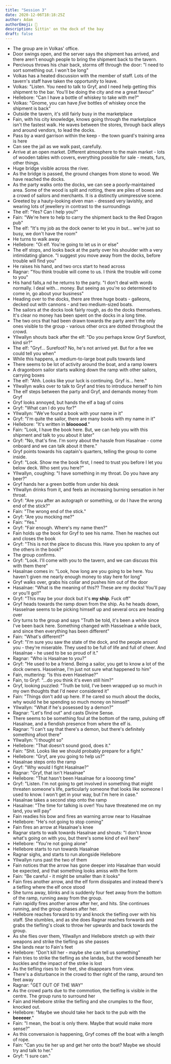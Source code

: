 ```yaml
---
title: "Session 3"
date: 2020-12-06T18:18:25Z
author: Adam
authorEmoji: 👼
description: Sittin' on the dock of the bay
draft: false
---
```


- The group are in Volkas' office.
- Door swings open, and the server says the shipment has arrived, and there aren't enough people to bring the shipment back to the tavern.
- Percivous throws his chair back, storms off through the door: "I need to sort something out. I won't be long"
- Volkas has a heated discussion with the member of staff. Lots of the tavern's staff have taken the opportunity to leave.
- Volkas: "Listen. You need to talk to Gryf, and I need help getting this shipment to the bar. You'll be doing the city and me a great favour"
- Hellebore: "Can I have a bottle of whiskey to take with me?"
- Volkas: "Gnome, you can have _five_ bottles of whiskey once the shipment is back"
- Outside the tavern, it's still fairly busy in the marketplace
- Fain, with his city knowledge, knows going through the marketplace isn't the fastest walk. He waves between the stores, through back alleys and around vendors, to lead the docks.
- Pass by a ward garrison within the keep - the town guard's training area is here
- Can see the jail as we walk past, carefully.
- Arrive at an open market. Different atmosphere to the main market - lots of wooden tables with covers, everything possible for sale - meats, furs, other things.
- Huge bridge visible across the river.
- As the bridge is passed, the ground changes from stone to wood. We have reached the docks.
- As the party walks onto the docks, we can see a poorly-maintained area. Some of the wood is split and rotting, there are piles of boxes and a crowd of sailors and merchants. It is a distinctly unimpressive scene.
- Greeted by a hauty-looking elven man - dressed very lavishly, and wearing lots of jewellery in contrast to the surroundings
- The elf: "Yes? Can I help you?"
- Fain: "We're here to help to carry the shipment back to the Red Dragon pub"
- The elf: "It's my job as the dock owner to let you in but... we're just so busy, we don't have the room"
- He turns to walk away
- Hellebore: "Oi elf. You're going to let us in or else"
- The elf stops, and looks back at the party over his shoulder with a very intimidating glance. "I suggest you move away from the docks, before trouble will find you"
- He raises his hand, and two orcs start to head across
- Ragnar: "You think trouble will come to us. I think the trouble will come to you"
- His hand falls,a nd he returns to the party. "I don't deal with words normally. I deal with... money. But seeing as you're so determined to come in, go about your business"
- Heading over to the docks, there are three huge boats - galleons, decked out with cannons - and two medium-sized boats.
- The sailors at the docks look fairly rough, as do the docks themselves. It's clear no money has been spent on the docks in a long time.
- The two orcs that had been drawn towards the party aren't the only ones visible to the group - various other orcs are dotted throughout the crowd.
- Yllwallyn shouts back after the elf: "Do you perhaps know Gryf Surefoot, kind sir?"
- The elf: "Gryf... Surefoot? No, he's not arrived yet. But for a fee we could tell you when"
- While this happens, a medium-to-large boat pulls towards land
- There seems to be lot of activity around the boat, and a ramp lowers
- A dragonborn sailor starts walking down the ramp with other sailors, carrying boxes
- The elf: "Ahh. Looks like your luck is continuing. Gryf is... here."
- Yllwallyn walks over to talk to Gryf and tries to introduce herself to him
- The elf steps between the party and Gryf, and demands money from Gryf
- Gryf looks annoyed, but hands the elf a bag of coins
- Gryf: "What can I do you for?"
- Yllwallyn: "We've found a book with your name in it"
- Gryf: "I'm quite the sailor, there are many books with my name in it"
- Hellebore: "It's written in **bloooood**."
- Fain: "Look, I have the book here. But, we can help you with this shipment and talk to you about it later"
- Gryf: "No, that's fine. I'm sorry about the hassle from Hasalnae - come onboard and we can talk about it there."
- Gryf points towards his captain's quarters, telling the group to come inside.
- Gryf: "Look. Show me the book first, I need to trust you before I let you below deck. Who sent you here?"
- Yllwallyn, coughing: "I have something in my throat. Do you have any beer?"
- Gryf hands her a green bottle from under his desk
- Yllwallyn drinks from it, and feels an increasing burning sensation in her throat.
- Gryf: "Are you after an autograph or something, or do I have the wrong end of the stick?"
- Fain: "The wrong end of the stick."
- Gryf: "Are you mocking me?"
- Fain: "Yes."
- Gryf: "Fair enough. Where's my name then?"
- Fain holds up the book for Gryf to see his name. Then he reaches out and closes the book
- Gryf: "This is not the place to discuss this. Have you spoken to any of the others in the book?"
- The group confirms.
- Gryf: "Look. I'll come with you to the tavern, and we can discuss this with them there"
- Hasalnae comes in: "Look, how long are you going to be here. You haven't given me nearly enough money to stay here for long"
- Gryf walks over, grabs his collar and pushes him out of the door
- Hasalnae: "What is the meaning of this?? These are my docks! You'll pay or you'll go!!"
- Gryf: "This may be your dock but it's **my ship**. Fuck off"
- Gryf heads towards the ramp down from the ship. As he heads down, Hasselnae seems to be picking himself up and several orcs are heading over
- Gry turns to the group and says "Truth be told, it's been a while since I've been back here. Something changed with Hasselnae a while back, and since then everything has been different"
- Fain: "What's different?"
- Gryf: "I'm sure you saw the state of the dock, and the people around you - they're miserable. They used to be full of life and full of cheer. And Hasalnae - he used to be so proud of it."
- Ragnar: "Who is Hasalnae to you?"
- Gryf: "He used to be a friend. Being a sailor, you get to know a lot of the dock owners. Hasselnae, I'm just not sure what happened to him"
- Fain, muttering: "Is this even Haselnae?"
- Fain, to Gryf: "...do you think it's even still him?"
- Gryf, looking puzzled: "Truth be told, I've been wrapped up so much in my own thoughts that I'd neevr considered it"
- Fain: "Things don't add up here. If he cared so much about the docks, why would he be spending so much money on himself"
- Yllwallyn: "What if he's posessed by a demon?"
- Ragnar: "Let's find out" and casts Divine Sense.
- There seems to be something foul at the bottom of the ramp, pulsing off Hasalnae, and a fiendish presence from where the elf is.
- Ragnar: "I can't say that there's a demon, but there's definitely something afoot there"
- Yllwallyn: "I thought so"
- Hellebore: "That doesn't sound good, does it."
- Fain: "Shit. Looks like we should probably prepare for a fight."
- Hellebore: "Gryf, are you going to help us?"
- Hasalnae steps onto the ramp
- Gryf: "Why would I fight Hasalnae?"
- Ragnar: "Gryf, that isn't Hasalnae"
- Hellebore: "That hasn't been Hasalnae for a loooong time"
- Gryf: "Listen. I'm not going to get involved in something that might threaten someone's life, particularly someone that looks like someone I used to know. I won't get in your way, but I'm here in case."
- Hasalnae takes a second step onto the ramp
- Hasalnae: "The time for talking is over! You have threatened me on my land, you will pay"
- Fain readies his bow and fires an warning arrow near to Hasalnae
- Hellebore: "He's not going to stop coming"
- Fain fires an arrow at Hasalnae's knee
- Ragnar starts to walk towards Hasalnae and shouts: "I don't know what's going on with you, but there's some kind of evil here"
- Hellebore: "You're not going alone"
- Hellebore starts to run towards Hasalnae
- Ragnar sighs, and starts to run alongside Hellebore
- Yllwallyn runs past the two of them
- Fain notices that the arrow has gone deeper into Hasalnae than would be expected, and that something looks amiss with the form
- Fain: "Be careful - it might be smaller than it looks"
- Fain fires another arrow, and the elf form dissipates and instead there's a tiefling where the elf once stood
- She turns away, blinks and is suddenly four feet away from the bottom of the ramp, running away from the group.
- Fain rapidly fires another arrow after her, and hits. She continues running, and the group chases after her.
- Hellebore reaches forward to try and knock the tiefling over with his staff. She stumbles, and as she does Ragnar reaches forwards and grabs the tiefling's cloak to throw her upwards and back towards the group.
- As she flies over them, Yllwallyn and Hellebore stretch up with their weapons and strike the tiefling as she passes
- She lands near to Fain's feet
- Hellebore: "Don't kill her - maybe she can tell us something"
- Fain tries to strike the tiefling as she landas, but the wood beneath her buckles and the impact of the strike is lost
- As the tiefling rises to her feet, she disappears from view.
- There's a disturbance in the crowd to ther right of the ramp, around ten feet away
- Ragnar: "GET OUT OF THE WAY"
- As the crowd parts due to the commotion, the tielfing is visible in the centre. The group runs to surround her
- Fain and Hellebore strike the tiefling and she crumples to the floor, knocked out.
- Hellebore: "Maybe we should take her back to the pub with the **beeeeer**."
- Fain: "I mean, the boat is only there. Maybe that would make more sense?"
- As this conversaion is happening, Gryf comes off the boat with a length of rope.
- Fain: "Can you tie her up and get her onto the boat? Maybe we should try and talk to her."
- Gryf: "I sure can."